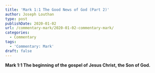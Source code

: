 ```yaml
---
title: 'Mark 1:1 The Good News of God (Part 2)'
author: Joseph Louthan
type: post
publishDate: 2020-01-02
url: /commentary-mark/2020-01-02-commentary-mark/
categories:
  - Commentary
tags:
  - 'Commentary: Mark'
draft: false
---
```


**Mark 1:1 The beginning of the gospel of Jesus Christ, the Son of God.** 
